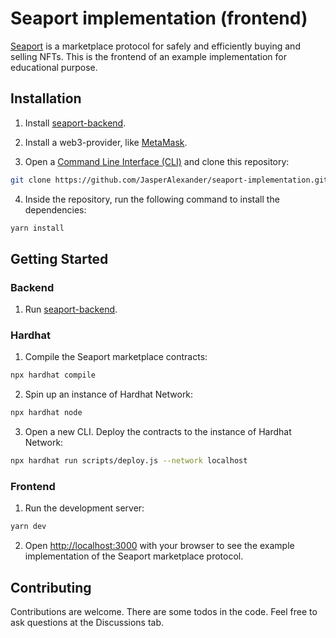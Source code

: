 # Seaport implementation (frontend)

[Seaport](https://github.com/ProjectOpenSea/seaport) is a marketplace protocol for safely and efficiently buying and selling NFTs. This is the frontend of an example implementation for educational purpose.

## Installation

1. Install [seaport-backend](https://github.com/JasperAlexander/seaport-backend).

2. Install a web3-provider, like [MetaMask](https://github.com/MetaMask/metamask-extension).

3. Open a [Command Line Interface (CLI)](https://en.wikipedia.org/wiki/Command-line_interface) and clone this repository:

```bash
git clone https://github.com/JasperAlexander/seaport-implementation.git
```

4. Inside the repository, run the following command to install the dependencies:

```bash
yarn install
```

## Getting Started

### Backend

1. Run [seaport-backend](https://github.com/JasperAlexander/seaport-backend).

### Hardhat

1. Compile the Seaport marketplace contracts:

```bash
npx hardhat compile
```

2. Spin up an instance of Hardhat Network:

```bash
npx hardhat node
```

3. Open a new CLI. Deploy the contracts to the instance of Hardhat Network:

```bash
npx hardhat run scripts/deploy.js --network localhost
```

### Frontend

1. Run the development server:

```bash
yarn dev
```

2. Open [http://localhost:3000](http://localhost:3000) with your browser to see the example implementation of the Seaport marketplace protocol.

## Contributing

Contributions are welcome. There are some todos in the code. Feel free to ask questions at the Discussions tab.

